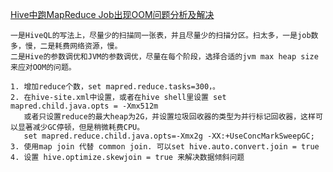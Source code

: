 [Hive中跑MapReduce Job出现OOM问题分析及解决](https://blog.csdn.net/oopsoom/article/details/41356251)
```
一是HiveQL的写法上，尽量少的扫描同一张表，并且尽量少的扫描分区。扫太多，一是job数多，慢，二是耗费网络资源，慢。
二是Hive的参数调优和JVM的参数调优，尽量在每个阶段，选择合适的jvm max heap size来应对OOM的问题。

1. 增加reduce个数，set mapred.reduce.tasks=300，。
2. 在hive-site.xml中设置，或者在hive shell里设置 set  mapred.child.java.opts = -Xmx512m
   或者只设置reduce的最大heap为2G，并设置垃圾回收器的类型为并行标记回收器，这样可以显著减少GC停顿，但是稍微耗费CPU。
   set mapred.reduce.child.java.opts=-Xmx2g -XX:+UseConcMarkSweepGC;
3. 使用map join 代替 common join. 可以set hive.auto.convert.join = true
4. 设置 hive.optimize.skewjoin = true 来解决数据倾斜问题
```
